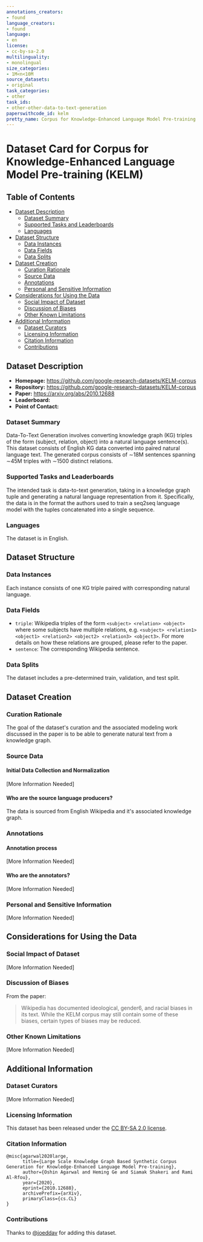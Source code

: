 ```yaml
---
annotations_creators:
- found
language_creators:
- found
language:
- en
license:
- cc-by-sa-2.0
multilinguality:
- monolingual
size_categories:
- 1M<n<10M
source_datasets:
- original
task_categories:
- other
task_ids:
- other-other-data-to-text-generation
paperswithcode_id: kelm
pretty_name: Corpus for Knowledge-Enhanced Language Model Pre-training (KELM)
---
```


# Dataset Card for Corpus for Knowledge-Enhanced Language Model Pre-training (KELM)

## Table of Contents
- [Dataset Description](#dataset-description)
  - [Dataset Summary](#dataset-summary)
  - [Supported Tasks and Leaderboards](#supported-tasks-and-leaderboards)
  - [Languages](#languages)
- [Dataset Structure](#dataset-structure)
  - [Data Instances](#data-instances)
  - [Data Fields](#data-fields)
  - [Data Splits](#data-splits)
- [Dataset Creation](#dataset-creation)
  - [Curation Rationale](#curation-rationale)
  - [Source Data](#source-data)
  - [Annotations](#annotations)
  - [Personal and Sensitive Information](#personal-and-sensitive-information)
- [Considerations for Using the Data](#considerations-for-using-the-data)
  - [Social Impact of Dataset](#social-impact-of-dataset)
  - [Discussion of Biases](#discussion-of-biases)
  - [Other Known Limitations](#other-known-limitations)
- [Additional Information](#additional-information)
  - [Dataset Curators](#dataset-curators)
  - [Licensing Information](#licensing-information)
  - [Citation Information](#citation-information)
  - [Contributions](#contributions)

## Dataset Description

- **Homepage:** https://github.com/google-research-datasets/KELM-corpus
- **Repository:** https://github.com/google-research-datasets/KELM-corpus
- **Paper:** https://arxiv.org/abs/2010.12688
- **Leaderboard:**
- **Point of Contact:**

### Dataset Summary

Data-To-Text Generation involves converting knowledge graph (KG) triples of the form (subject, relation, object) into
a natural language sentence(s). This dataset consists of English KG data converted into paired natural language text.
The generated corpus consists of ∼18M sentences spanning ∼45M triples with ∼1500 distinct relations.

### Supported Tasks and Leaderboards

The intended task is data-to-text generation, taking in a knowledge graph tuple and generating a natural language
representation from it. Specifically, the data is in the format the authors used to train a seq2seq language model
with the tuples concatenated into a single sequence.

### Languages

The dataset is in English.

## Dataset Structure

### Data Instances

Each instance consists of one KG triple paired with corresponding natural language.

### Data Fields

- `triple`: Wikipedia triples of the form `<subject> <relation> <object>` where some subjects have multiple
relations, e.g. `<subject> <relation1> <object1> <relation2> <object2> <relation3> <object3>`. For more details on
how these relations are grouped, please refer to the paper.
- `sentence`: The corresponding Wikipedia sentence.

### Data Splits

The dataset includes a pre-determined train, validation, and test split.

## Dataset Creation

### Curation Rationale

The goal of the dataset's curation and the associated modeling work discussed in the paper is to be able to generate
natural text from a knowledge graph.

### Source Data

#### Initial Data Collection and Normalization

[More Information Needed]

#### Who are the source language producers?

The data is sourced from English Wikipedia and it's associated knowledge graph.

### Annotations

#### Annotation process

[More Information Needed]

#### Who are the annotators?

[More Information Needed]

### Personal and Sensitive Information

[More Information Needed]

## Considerations for Using the Data

### Social Impact of Dataset

[More Information Needed]

### Discussion of Biases

From the paper:

> Wikipedia has documented ideological, gender6, and racial biases in its text. While the KELM corpus may still
contain some of these biases, certain types of biases may be reduced.

### Other Known Limitations

[More Information Needed]

## Additional Information

### Dataset Curators

[More Information Needed]

### Licensing Information

This dataset has been released under the [CC BY-SA 2.0 license](https://creativecommons.org/licenses/by-sa/2.0/).

### Citation Information

```
@misc{agarwal2020large,
      title={Large Scale Knowledge Graph Based Synthetic Corpus Generation for Knowledge-Enhanced Language Model Pre-training}, 
      author={Oshin Agarwal and Heming Ge and Siamak Shakeri and Rami Al-Rfou},
      year={2020},
      eprint={2010.12688},
      archivePrefix={arXiv},
      primaryClass={cs.CL}
}
```

### Contributions

Thanks to [@joeddav](https://github.com/joeddav) for adding this dataset.
